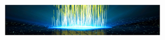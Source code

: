 <a href="https://facebook.com/JayAr049" target="_blank">
  <img width="1000" height="100" src="https://raw.githubusercontent.com/jayariglesias/jayariglesias/main/tech.gif">
 </a>

